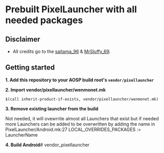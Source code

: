 # Prebuilt PixelLauncher with all needed packages

## Disclaimer
- All credits go to the [saitama_96](https://t.me/saitama_96) & [MrSluffy_69](https://t.me/MrSluffy_69).

## Getting started
**1. Add this repository to your AOSP build root's `vendor/pixellauncher`**

**2. Import vendor/pixellauncher/wenmonet.mk**

`$(call inherit-product-if-exists, vendor/pixellauncher/wenmonet.mk)`

**3. Remove existing launcher from the build**

Not needed, it will ovewrrite almost all Launchers that exist but if needed more Launchers can be added to be overwritten by adding the name in PixelLauncher/Android.mk:27 LOCAL_OVERRIDES_PACKAGES := LauncherName

**4. Build Android**# vendor_pixellauncher
